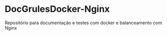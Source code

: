 # DocGrulesDocker-Nginx
Repositório para documentação e testes com docker e balanceamento com Nginx
